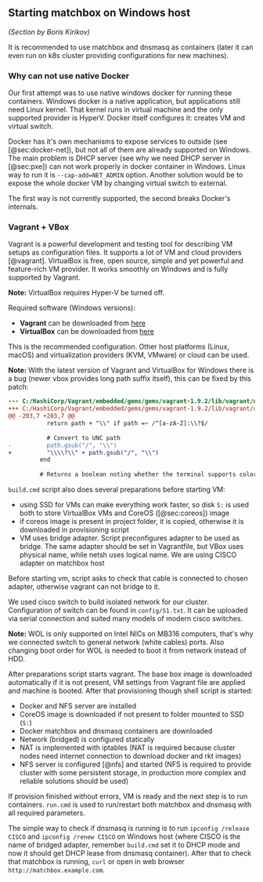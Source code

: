 
## Starting matchbox on Windows host

_(Section by Boris Kirikov)_

It is recommended to use matchbox and dnsmasq as containers (later it can even run on k8s cluster providing configurations for new machines).

### Why can not use native Docker

Our first attempt was to use native windows docker for running these containers. Windows docker is a native application, but applications still need Linux kernel.
That kernel runs in virtual machine and the only supported provider is HyperV. Docker itself configures it: creates VM and virtual switch. 

Docker has it's own mechanisms to expose services to outside (see [@sec:docker-net]), but not all of them are already supported on Windows.
The main problem is DHCP server (see why we need DHCP server in [@sec:pxe]) can not work properly in docker container in Windows. Linux way to run it is 
`--cap-add=NET_ADMIN` option. Another solution would be to expose the whole docker VM by changing virtual switch to external. 

The first way is not currently supported, the second breaks Docker's internals.

### Vagrant + VBox

Vagrant is a powerful development and testing tool for describing VM setups as configuration files. It supports a lot of VM and cloud providers [@vagrant].
VirtualBox is free, open source, simple and yet powerful and feature-rich VM provider. It works smoothly on Windows and is fully supported by Vagrant.

__Note:__ VirtualBox requires Hyper-V be turned off.

Required software (Windows versions):

  * __Vagrant__ can be downloaded from [here](https://releases.hashicorp.com/vagrant/1.9.2/vagrant_1.9.2.msi)
  * __VirtualBox__ can be downloaded from [here](http://download.virtualbox.org/virtualbox/5.1.18/VirtualBox-5.1.18-114002-Win.exe)

This is the recommended configuration. Other host platforms (Linux, macOS) and virtualization providers (KVM, VMware) or cloud can be used.

__Note:__ With the latest version of Vagrant and VirtualBox for Windows there is a bug (newer vbox provides long path suffix itself), this can be fixed by
this patch:

```diff
--- C:/HashiCorp/Vagrant/embedded/gems/gems/vagrant-1.9.2/lib/vagrant/util/platform.rb.old
+++ C:/HashiCorp/Vagrant/embedded/gems/gems/vagrant-1.9.2/lib/vagrant/util/platform.rb
@@ -203,7 +203,7 @@
           return path + "\\" if path =~ /^[a-zA-Z]:\\?$/
 
           # Convert to UNC path
-          path.gsub("/", "\\")
+          "\\\\?\\" + path.gsub("/", "\\")
         end
 
         # Returns a boolean noting whether the terminal supports color.

```

`build.cmd` script also does several preparations before starting VM:

  - using SSD for VMs can make everything work faster, so disk `S:` is used both to store VirtualBox VMs and CoreOS ([@sec:coreos]) image
  - if coreos image is present in project folder, it is copied, otherwise it is downloaded in provisioning script
  - VM uses bridge adapter. Script preconfigures adapter to be used as bridge. The same adapter should be set in
    Vagrantfile, but VBox uses physical name, while netsh uses logical name. We are using CISCO adapter on matchbox host

Before starting vm, script asks to check that cable is connected to chosen adapter, otherwise vagrant can not bridge to it.

We used cisco switch to build isolated network for our cluster. Configuration of switch can be found in `config/S1.txt`. It can be uploaded via serial connection
and suited many models of modern cisco switches.

__Note:__ WOL is only supported on Intel NICs on MB316 computers, that's why we connected switch to general network (white cables) ports. Also changing boot order for
WOL is needed to boot it from network instead of HDD.

After preparations script starts vagrant. The base box image is downloaded automatically if it is not present, VM settings from Vagrant file are applied and machine is
booted. After that provisioning though shell script is started:

  - Docker and NFS server are installed
  - CoreOS image is downloaded if not present to folder mounted to SSD (`S:`)
  - Docker matchbox and dnsmasq containers are downloaded
  - Network (bridged) is configured statically
  - NAT is implemented with iptables (NAT is required because cluster nodes need internet connection to download docker and rkt images)
  - NFS server is configured [@nfs] and started (NFS is required to provide cluster with some persistent storage, in production more complex and reliable solutions should be used)

If provision finished without errors, VM is ready and the next step is to run containers. `run.cmd` is used to run/restart both matchbox and dnsmasq with all required
parameters.

The simple way to check if dnsmasq is running is to run `ipconfig /release CISCO` and `ipconfig /renew CISCO` on Windows host (where CISCO is the name of bridged adapter,
remember `build.cmd` set it to DHCP mode and now it should get DHCP lease from dnsmasq container). After that to check that matchbox is running, `curl` or open in 
web browser `http://matchbox.example.com`.

